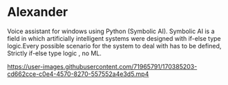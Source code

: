 # Alexander
Voice assistant for windows using Python (Symbolic AI).
Symbolic AI is a field in which artificially intelligent systems were designed with if-else type logic.Every possible scenario for the system to deal with has to be defined, Strictly if-else type logic , no ML.


https://user-images.githubusercontent.com/71965791/170385203-cd662cce-c0e4-4570-8270-557552a4e3d5.mp4

